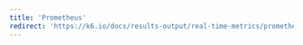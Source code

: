 ```yaml
---
title: 'Prometheus'
redirect: 'https://k6.io/docs/results-output/real-time-metrics/prometheus'
---
```

